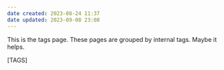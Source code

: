 ```yaml
---
date created: 2023-08-24 11:37
date updated: 2023-09-08 23:08
---
```


This is the tags page.
These pages are grouped by internal tags.
Maybe it helps.

[TAGS]
